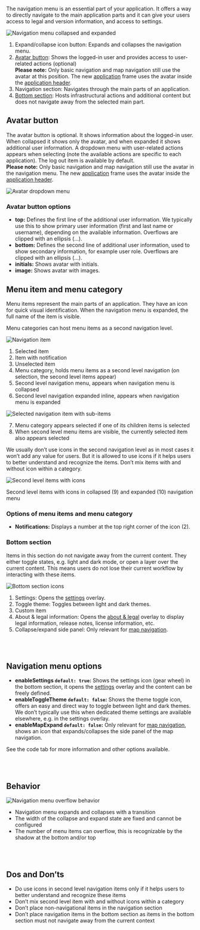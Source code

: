 The navigation menu is an essential part of your application. It offers a way to directly navigate to the main application parts and it can give your users access to legal and version information, and access to settings.

![Navigation menu collapsed and expanded](https://www.figma.com/file/wEptRgAezDU1z80Cn3eZ0o/iX-Pattern-Illustrations?type=design&node-id=990-122297&mode=design&t=JbZngO5IAS8hvpTb-11)

1. Expand/collapse icon button: Expands and collapses the navigation menu.
2. [Avatar button](#avatar-button,): Shows the logged-in user and provides access to user-related actions (optional)  
**Please note:** Only basic navigation and map navigation still use the avatar at this position. The new [application](./application.md) frame uses the avatar inside the [application header](./application-header.md).
3. Navigation section: Navigates through the main parts of an application.
4. [Bottom section](#bottom-section): Hosts infrastructural actions and additional content but does not navigate away from the selected main part.

## Avatar button

The avatar button is optional. It shows information about the logged-in user. When collapsed it shows only the avatar, and when expanded it shows additional user information. A dropdown menu with user-related actions appears when selecting (note the available actions are specific to each application). The log out item is available by default.  
**Please note:** Only basic navigation and map navigation still use the avatar in the navigation menu. The new [application](./application.md) frame uses the avatar inside the [application header](./application-header.md).

![Avatar dropdown menu](https://www.figma.com/file/wEptRgAezDU1z80Cn3eZ0o/iX-Pattern-Illustrations?type=design&node-id=1013-70909&mode=design&t=Ch2wsi2EtQ3sPBpS-11)

### Avatar button options
- **top:** Defines the first line of the additional user information. We typically use this to show primary user information (first and last name or username), depending on the available information. Overflows are clipped with an ellipsis (...).  
- **bottom:** Defines the second line of additional user information, used to show secondary information, for example user role. Overflows are clipped with an ellipsis (...). 
- **initials:** Shows avatar with initials.  
- **image:** Shows avatar with images.  

## Menu item and menu category
Menu items represent the main parts of an application. They have an icon for quick visual identification. When the navigation menu is expanded, the full name of the item is visible. 

Menu categories can host menu items as a second navigation level.

![Navigation item](https://www.figma.com/file/wEptRgAezDU1z80Cn3eZ0o/iX-Pattern-Illustrations?type=design&node-id=998-67465&mode=design&t=puecEZZMJ24R1ngI-11)

1. Selected item
2. Item with notification
3. Unselected item
4. Menu category, holds menu items as a second level navigation (on selection, the second level items appear) 
5. Second level navigation menu, appears when navigation menu is collapsed
6. Second level navigation expanded inline, appears when navigation menu is expanded

![Selected navigation item with sub-items](https://www.figma.com/file/wEptRgAezDU1z80Cn3eZ0o/iX-Pattern-Illustrations?type=design&node-id=1005-10267&mode=design&t=ljAWsgheUZngQeQG-11)

7. Menu category appears selected if one of its children items is selected
8. When second level menu items are visible, the currently selected item also appears selected

We usually don’t use icons in the second navigation level as in most cases it won’t add any value for users. But it is allowed to use icons if it helps users to better understand and recognize the items. Don’t mix items with and without icon within a category.

![Second level items with icons](https://www.figma.com/file/wEptRgAezDU1z80Cn3eZ0o/iX-Pattern-Illustrations?type=design&node-id=2062-21146&mode=design&t=E5f1YhpwznaV7Qjk-11)

Second level items with icons in collapsed (9) and expanded (10) navigation menu

### Options of menu items and menu category 

- **Notifications:** Displays a number at the top right corner of the icon (2).



### Bottom section
Items in this section do not navigate away from the current content. They either  toggle states, e.g. light and dark mode, or open a layer over the current content. This means users do not lose their current workflow by interacting with these items.

![Bottom section icons](https://www.figma.com/file/wEptRgAezDU1z80Cn3eZ0o/iX-Pattern-Illustrations?type=design&node-id=1005-10817&mode=design&t=ljAWsgheUZngQeQG-11)

1. Settings: Opens the [settings](./settings.md) overlay.
2. Toggle theme: Toggles between light and dark themes.
3. Custom item
4. About & legal information: Opens the [about & legal](./about-and-legal.md) overlay to display legal information, release notes, license information, etc.
5. Collapse/expand side panel: Only relevant for [map navigation](./map-navigation.md).

<br></br>

## Navigation menu options

- **enableSettings `default: true`:** Shows the settings icon (gear wheel) in the bottom section, it opens the [settings](./settings.md) overlay and the content can be freely defined.
- **enableToggleTheme `default: false`:** Shows the theme toggle icon, offers an easy and direct way to toggle between light and dark themes. We don’t typically use this when dedicated theme settings are available elsewhere, e.g. in the settings overlay.
- **enableMapExpand `default: false`:** Only relevant for [map navigation](./map-navigation.md), shows an icon that expands/collapses the side panel of the map navigation.

See the code tab for more information and other options available.

<br></br>

## Behavior

![Navigation menu overflow behavior](https://www.figma.com/file/wEptRgAezDU1z80Cn3eZ0o/iX-Pattern-Illustrations?type=design&node-id=1013-68267&mode=design&t=RG8M7S3eIKxiDqv5-11)

- Navigation menu expands and collapses with a transition
- The width of the collapse and expand state are fixed and cannot be configured
- The number of menu items can overflow, this is recognizable by the shadow at the bottom and/or top 

<br></br>

## Dos and Don’ts
- Do use icons in second level navigation items only if it helps users to better understand and recognize these items
- Don’t mix second level item with and without icons within a category
- Don’t place non-navigational items in the navigation section
- Don’t place navigation items in the bottom section as items in the bottom section must not navigate away from the current context
